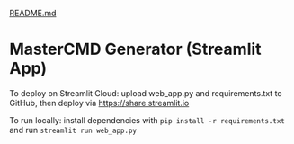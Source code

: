 [README.md](https://github.com/user-attachments/files/22779741/README.md)
# MasterCMD Generator (Streamlit App)

To deploy on Streamlit Cloud: upload web_app.py and requirements.txt to GitHub, then deploy via https://share.streamlit.io

To run locally: install dependencies with `pip install -r requirements.txt` and run `streamlit run web_app.py`
